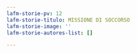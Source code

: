 ```yaml
---
lafm-storie-pv: 12
lafm-storie-titulo: MISSIONE DI SOCCORSO
lafm-storie-image: ''
lafm-storie-autores-list: []

---
```

